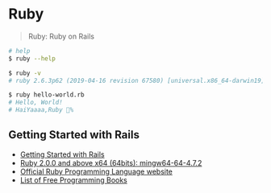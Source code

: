 # Ruby

> Ruby: Ruby on Rails

```sh
# help
$ ruby --help

$ ruby -v
# ruby 2.6.3p62 (2019-04-16 revision 67580) [universal.x86_64-darwin19]

```

```sh
$ ruby hello-world.rb
# Hello, World!
# HaiYaaaa,Ruby 💎%

```

## Getting Started with Rails

* [Getting Started with Rails](http://guides.rubyonrails.org/getting_started.html)
* [Ruby 2.0.0 and above x64 (64bits): mingw64-64-4.7.2](http://rubyinstaller.org/downloads/)
* [Official Ruby Programming Language website](https://www.ruby-lang.org/en/documentation/)
* [List of Free Programming Books](https://github.com/vhf/free-programming-books/blob/master/free-programming-books.md#ruby)



